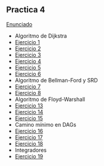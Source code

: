 ## Practica 4

[Enunciado](Ejercicios/Enunciado_4.pdf)

- Algoritmo de Dijkstra
- [Ejercicio 1](Ejercicios/Ej_01.md)
- [Ejercicio 2](Ejercicios/Ej_02.md)
- [Ejercicio 3](Ejercicios/Ej_03.md)
- [Ejercicio 4](Ejercicios/Ej_04.md)
- [Ejercicio 5](Ejercicios/Ej_05.md)
- [Ejercicio 6](Ejercicios/Ej_06.md)
- Algoritmo de Bellman-Ford y SRD
- [Ejercicio 7](Ejercicios/Ej_07.md)
- [Ejercicio 8](Ejercicios/Ej_08.md)
- Algoritmo de Floyd-Warshall
- [Ejercicio 13](Ejercicios/Ej_13.md)
- [Ejercicio 14](Ejercicios/Ej_14.md)
- [Ejercicio 15](Ejercicios/Ej_15.md)
- Camino mínimo en DAGs
- [Ejercicio 16](Ejercicios/Ej_16.md)
- [Ejercicio 17](Ejercicios/Ej_17.md)
- [Ejercicio 18](Ejercicios/Ej_18.md)
- Integradores
- [Ejercicio 19](Ejercicios/Ej_19.md)